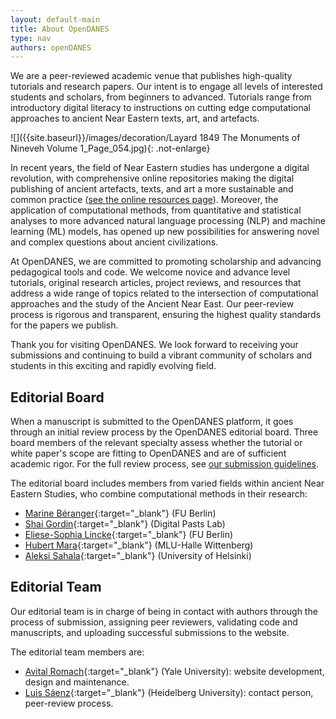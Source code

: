 ```yaml
---
layout: default-main
title: About OpenDANES
type: nav
authors: openDANES
---
```


We are a peer-reviewed academic venue that publishes high-quality tutorials and research papers. Our intent is to engage all levels of interested students and scholars, from beginners to advanced. Tutorials range from introductory digital literacy to instructions on cutting edge computational approaches to ancient Near Eastern texts, art, and artefacts.

![]({{site.baseurl}}/images/decoration/Layard 1849 The Monuments of Nineveh Volume 1_Page_054.jpg){: .not-enlarge}

In recent years, the field of Near Eastern studies has undergone a digital revolution, with comprehensive online repositories making the digital publishing of ancient artefacts, texts, and art a more sustainable and common practice ([see the online resources page]({{site.baseurl}}/nav/DANES-resources.html)). Moreover, the application of computational methods, from quantitative and statistical analyses to more advanced natural language processing (NLP) and machine learning (ML) models, has opened up new possibilities for answering novel and complex questions about ancient civilizations.

At OpenDANES, we are committed to promoting scholarship and advancing pedagogical tools and code. We welcome novice and advance level tutorials, original research articles, project reviews, and resources that address a wide range of topics related to the intersection of computational approaches and the study of the Ancient Near East. Our peer-review process is rigorous and transparent, ensuring the highest quality standards for the papers we publish.

Thank you for visiting OpenDANES. We look forward to receiving your submissions and continuing to build a vibrant community of scholars and students in this exciting and rapidly evolving field.

## Editorial Board

When a manuscript is submitted to the OpenDANES platform, it goes through an initial review process by the OpenDANES editorial board. Three board members of the relevant specialty assess whether the tutorial or white paper's scope are fitting to OpenDANES and are of sufficient academic rigor. For the full review process, see [our submission guidelines]({{site.baseurl}}/nav/submission-guidelines.html).

The editorial board includes members from varied fields within ancient Near Eastern Studies, who combine computational methods in their research:

- [Marine Béranger](https://fu-berlin.academia.edu/MarineB%C3%A9ranger){:target="_blank"} (FU Berlin)
- [Shai Gordin](https://ariel.academia.edu/ShaiGordin){:target="_blank"} (Digital Pasts Lab)
- [Eliese-Sophia Lincke](https://www.geschkult.fu-berlin.de/e/aegyptologie/personen/Professorinnen-und-Professoren/Lincke/index.html){:target="_blank"} (FU Berlin)
- [Hubert Mara](https://hubert-mara.at/){:target="_blank"} (MLU-Halle Wittenberg)
- [Aleksi Sahala](https://researchportal.helsinki.fi/en/persons/aleksi-sahala){:target="_blank"} (University of Helsinki)

## Editorial Team

Our editorial team is in charge of being in contact with authors through the process of submission, assigning peer reviewers, validating code and manuscripts, and uploading successful submissions to the website.

The editorial team members are:

- [Avital Romach](https://yale.academia.edu/AvitalRomach){:target="_blank"} (Yale University): website development, design and maintenance.
- [Luis Sáenz](https://uni-heidelberg.academia.edu/LuisDanielSaenzSantos){:target="_blank"} (Heidelberg University): contact person, peer-review process.
